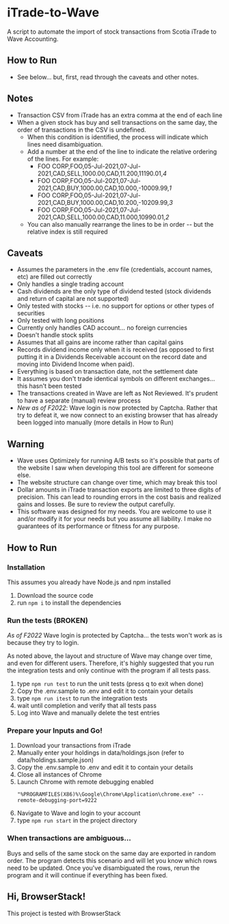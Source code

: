 # iTrade-to-Wave
A script to automate the import of stock transactions from Scotia iTrade to Wave Accounting.

## How to Run
- See below... but, first, read through the caveats and other notes.

## Notes
- Transaction CSV from iTrade has an extra comma at the end of each line
- When a given stock has buy and sell transactions on the same day, the order of transactions in the CSV is undefined.
    - When this condition is identified, the process will indicate which lines need disambiguation.
    - Add a number at the end of the line to indicate the relative ordering of the lines. For example:
        - FOO CORP,FOO,05-Jul-2021,07-Jul-2021,CAD,SELL,1000.00,CAD,11.200,11190.01,*4*
        - FOO CORP,FOO,05-Jul-2021,07-Jul-2021,CAD,BUY,1000.00,CAD,10.000,-10009.99,*1*
        - FOO CORP,FOO,05-Jul-2021,07-Jul-2021,CAD,BUY,1000.00,CAD,10.200,-10209.99,*3*
        - FOO CORP,FOO,05-Jul-2021,07-Jul-2021,CAD,SELL,1000.00,CAD,11.000,10990.01,*2*
    - You can also manually rearrange the lines to be in order -- but the relative index is still required 


## Caveats
- Assumes the parameters in the .env file (credentials, account names, etc) are filled out correctly
- Only handles a single trading account
- Cash dividends are the only type of dividend tested (stock dividends and return of capital are not supported)
- Only tested with stocks -- i.e. no support for options or other types of securities
- Only tested with long positions
- Currently only handles CAD account... no foreign currencies
- Doesn't handle stock splits
- Assumes that all gains are income rather than capital gains
- Records dividend income only when it is received (as opposed to first putting it in a Dividends Receivable account on the record date and moving into Dividend Income when paid).
- Everything is based on transaction date, not the settlement date
- It assumes you don't trade identical symbols on different exchanges... this hasn't been tested
- The transactions created in Wave are left as Not Reviewed. It's prudent to have a separate (manual) review process
- *New as of F2022*: Wave login is now protected by Captcha. Rather that try to defeat it, we now connect to an existing browser that has already been logged into manually (more details in How to Run)

## Warning
- Wave uses Optimizely for running A/B tests so it's possible that parts of the website I saw when developing this tool are different for someone else.
- The website structure can change over time, which may break this tool
- Dollar amounts in iTrade transaction exports are limited to three digits of precision. This can lead to rounding errors in the cost basis and realized gains and losses. Be sure to review the output carefully.
- This software was designed for my needs. You are welcome to use it and/or modify it for your needs but you assume all liability. I make no guarantees of its performance or fitness for any purpose.

## How to Run

### Installation
This assumes you already have Node.js and npm installed
1. Download the source code
2. run `npm i` to install the dependencies

### Run the tests (BROKEN)
*As of F2022* Wave login is protected by Captcha... the tests won't work as is because they try to login.

As noted above, the layout and structure of Wave may change over time, and even for different users.
Therefore, it's highly suggested that you run the integration tests and only continue with the
program if all tests pass.
1. type `npm run test` to run the unit tests (press q to exit when done)
2. Copy the .env.sample to .env and edit it to contain your details
3. type `npm run itest` to run the integration tests
4. wait until completion and verify that all tests pass
5. Log into Wave and manually delete the test entries

### Prepare your Inputs and Go!
1. Download your transactions from iTrade
2. Manually enter your holdings in data/holdings.json (refer to data/holdings.sample.json)
3. Copy the .env.sample to .env and edit it to contain your details
4. Close all instances of Chrome
5. Launch Chrome with remote debugging enabled
    ```
    "%PROGRAMFILES(X86)%\Google\Chrome\Application\chrome.exe" --remote-debugging-port=9222
    ```
6. Navigate to Wave and login to your account
7. type `npm run start` in the project directory

### When transactions are ambiguous...
Buys and sells of the same stock on the same day are exported in random order.
The program detects this scenario and will let you know which rows need to be updated.
Once you've disambiguated the rows, rerun the program and it will continue if everything has been fixed.

## Hi, BrowserStack!
This project is tested with BrowserStack
